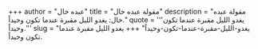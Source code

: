+++
author = "عبده خال"
title = "مقولة عبده خال"
description = "مقولة عبده خال: يغدو الليل مقبرة عندما تكون وحيداً."
quote = '''يغدو الليل مقبرة عندما تكون وحيداً.'''
slug = "يغدو-الليل-مقبرة-عندما-تكون-وحيداً"
+++
يغدو الليل مقبرة عندما تكون وحيداً.

